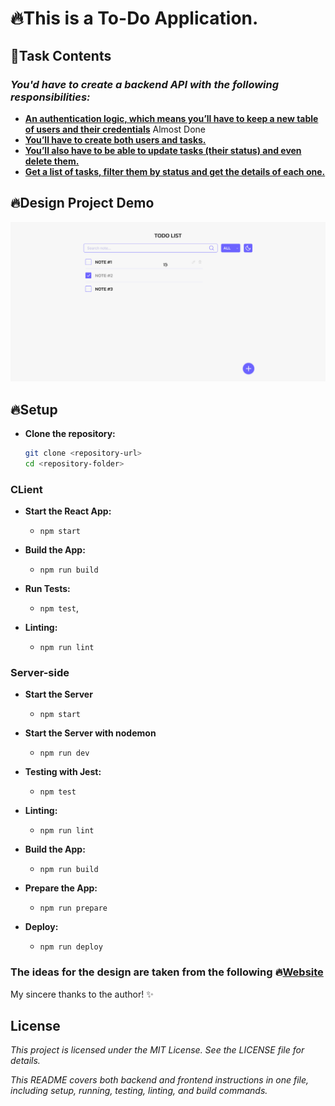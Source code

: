 
# 🔥This is a To-Do Application.

## 📝Task Contents 

### *You'd have to create a backend API with the following responsibilities:*
- [**An authentication logic, which means you’ll have to keep a new table of users and their credentials**]() Almost Done 
- [**You’ll have to create both users and tasks.**]()
- [**You’ll also have to be able to update tasks (their status) and even delete them.**]()
- [**Get a list of tasks, filter them by status and get the details of each one.**]()


## 🔥Design Project Demo

![SCREENSHOT](../DESIGN/assets/light%20theme/preview-to-do.png)

## 🔥Setup

- **Clone the repository:**

   ```bash
   git clone <repository-url>
   cd <repository-folder>

### CLient
- **Start the React App:**
  - `npm start`

- **Build the App:**
  - `npm run build`
  
- **Run Tests:**
  - `npm test`,

- **Linting:**
  - `npm run lint`
  
### Server-side
- **Start the Server**
  - `npm start`

- **Start the Server with nodemon**
  - `npm run dev`

- **Testing with Jest:**
  - `npm test`

- **Linting:**
  - `npm run lint
`

- **Build the App:**
  - `npm run build`
  
- **Prepare the App:**
  - `npm run prepare`
  
- **Deploy:**
  - `npm run deploy
`
  


### The ideas for the design are taken from the following  🔥[Website](https://roadmap.sh/backend/project-ideas) 
My sincere thanks to the author! ✨


## License
*This project is licensed under the MIT License. See the LICENSE file for details.*

*This README covers both backend and frontend instructions in one file, including setup, running, testing, linting, and build commands.*


